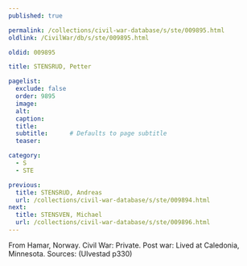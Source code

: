 ```yaml
---
published: true

permalink: /collections/civil-war-database/s/ste/009895.html
oldlink: /CivilWar/db/s/ste/009895.html

oldid: 009895

title: STENSRUD, Petter

pagelist:
  exclude: false
  order: 9895
  image: 
  alt:
  caption:
  title:
  subtitle:      # Defaults to page subtitle
  teaser:

category: 
  - S 
  - STE

previous:
  title: STENSRUD, Andreas
  url: /collections/civil-war-database/s/ste/009894.html  
next:
  title: STENSVEN, Michael
  url: /collections/civil-war-database/s/ste/009896.html   
---
```

From Hamar, Norway. Civil War: Private. Post war: Lived at Caledonia, Minnesota. Sources: (Ulvestad p330)